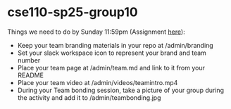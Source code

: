 # cse110-sp25-group10

Things we need to do by Sunday 11:59pm (Assignment [here](https://canvas.ucsd.edu/courses/64571/assignments/961096)):
- Keep your team branding materials in your repo at /admin/branding
- Set your slack workspace icon to represent your brand and team number
- Place your team page at /admin/team.md and link to it from your README
- Place your team video at /admin/videos/teamintro.mp4
- During your Team bonding session, take a picture of your group during the activity and add it to /admin/teambonding.jpg
